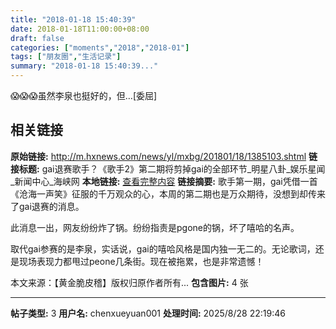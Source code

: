 ```yaml
---
title: "2018-01-18 15:40:39"
date: 2018-01-18T11:00:00+08:00
draft: false
categories: ["moments","2018","2018-01"]
tags: ["朋友圈","生活记录"]
summary: "2018-01-18 15:40:39..."
---
```


😱😱😱虽然李泉也挺好的，但…[委屈]

## 相关链接

**原始链接:** http://m.hxnews.com/news/yl/mxbg/201801/18/1385103.shtml
**链接标题:** gai退赛歌手？《歌手2》第二期将剪掉gai的全部环节_明星八卦_娱乐星闻_新闻中心_海峡网
**本地链接:** [查看完整内容](/link_content/2018/01/2018-01-18-1/link_content/)
**链接摘要:** 歌手第一期，gai凭借一首《沧海一声笑》征服的千万观众的心，本周的第二期也是万众期待，没想到却传来了gai退赛的消息。

此消息一出，网友纷纷炸了锅。纷纷指责是pgone的锅，坏了嘻哈的名声。


取代gai参赛的是李泉，实话说，gai的嘻哈风格是国内独一无二的。无论歌词，还是现场表现力都甩过peone几条街。现在被拖累，也是非常遗憾！

本文来源：【黄金脆皮稽】版权归原作者所有...
**包含图片:** 4 张

---

**帖子类型:** 3
**用户名:** chenxueyuan001
**处理时间:** 2025/8/28 22:19:46